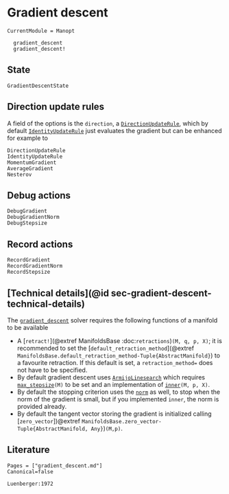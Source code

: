 # Gradient descent

```@meta
CurrentModule = Manopt
```

```@docs
  gradient_descent
  gradient_descent!
```

## State

```@docs
GradientDescentState
```

## Direction update rules

A field of the options is the `direction`, a [`DirectionUpdateRule`](@ref), which by default [`IdentityUpdateRule`](@ref) just evaluates the gradient but can be enhanced for example to

```@docs
DirectionUpdateRule
IdentityUpdateRule
MomentumGradient
AverageGradient
Nesterov
```

## Debug actions

```@docs
DebugGradient
DebugGradientNorm
DebugStepsize
```

## Record actions

```@docs
RecordGradient
RecordGradientNorm
RecordStepsize
```

## [Technical details](@id sec-gradient-descent-technical-details)

The [`gradient_descent`](@ref) solver requires the following functions of a manifold to be available

* A [`retract!`](@extref ManifoldsBase :doc:`retractions`)`(M, q, p, X)`; it is recommended to set the [`default_retraction_method`](@extref `ManifoldsBase.default_retraction_method-Tuple{AbstractManifold}`) to a favourite retraction. If this default is set, a `retraction_method=` does not have to be specified.
* By default gradient descent uses [`ArmijoLinesearch`](@ref) which requires [`max_stepsize`](@ref)`(M)` to be set and an implementation of [`inner`](https://juliamanifolds.github.io/ManifoldsBase.jl/stable/functions/#ManifoldsBase.inner-Tuple%7BAbstractManifold,%20Any,%20Any,%20Any%7D)`(M, p, X)`.
* By default the stopping criterion uses the [`norm`](https://juliamanifolds.github.io/ManifoldsBase.jl/stable/functions/#LinearAlgebra.norm-Tuple{AbstractManifold,%20Any,%20Any}) as well, to stop when the norm of the gradient is small, but if you implemented `inner`, the norm is provided already.
* By default the tangent vector storing the gradient is initialized calling [`zero_vector`])@extref `ManifoldsBase.zero_vector-Tuple{AbstractManifold, Any}`)`(M,p)`.

## Literature

```@bibliography
Pages = ["gradient_descent.md"]
Canonical=false

Luenberger:1972
```
